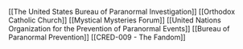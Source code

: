 [[The United States Bureau of Paranormal Investigation]]
[[Orthodox Catholic Church]]
[[Mystical Mysteries Forum]]
[[United Nations Organization for the Prevention of Paranormal Events]]
[[Bureau of Paranormal Prevention]]
[[CRED-009 - The Fandom]]